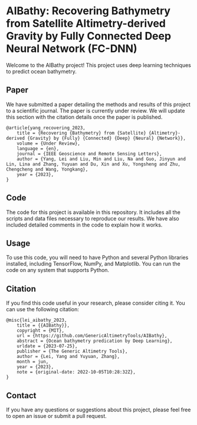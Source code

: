 # AIBathy: Recovering Bathymetry from Satellite Altimetry-derived Gravity by Fully Connected Deep Neural Network (FC-DNN)

Welcome to the AIBathy project! This project uses deep learning techniques to predict ocean bathymetry. 

## Paper

We have submitted a paper detailing the methods and results of this project to a scientific journal. The paper is currently under review. We will update this section with the citation details once the paper is published.
```
@article{yang_recovering_2023,
	title = {Recovering {Bathymetry} from {Satellite} {Altimetry}-derived {Gravity} by {Fully} {Connected} {Deep} {Neural} {Network}},
	volume = {Under Review},
	language = {en},
	journal = {IEEE Geoscience and Remote Sensing Letters},
	author = {Yang, Lei and Liu, Min and Liu, Na and Guo, Jinyun and Lin, Lina and Zhang, Yuyuan and Du, Xin and Xu, Yongsheng and Zhu, Chengcheng and Wang, Yongkang},
	year = {2023},
}

```

## Code

The code for this project is available in this repository. It includes all the scripts and data files necessary to reproduce our results. We have also included detailed comments in the code to explain how it works.

## Usage

To use this code, you will need to have Python and several Python libraries installed, including TensorFlow, NumPy, and Matplotlib. You can run the code on any system that supports Python.

## Citation

If you find this code useful in your research, please consider citing it. You can use the following citation:

```
@misc{lei_aibathy_2023,
	title = {{AIBathy}},
	copyright = {MIT},
	url = {https://github.com/GenericAltimetryTools/AIBathy},
	abstract = {Ocean bathymetry predication by Deep Learning},
	urldate = {2023-07-25},
	publisher = {The Generic Altimetry Tools},
	author = {Lei, Yang and Yuyuan, Zhang},
	month = jun,
	year = {2023},
	note = {original-date: 2022-10-05T10:28:32Z},
}
```

## Contact

If you have any questions or suggestions about this project, please feel free to open an issue or submit a pull request.

